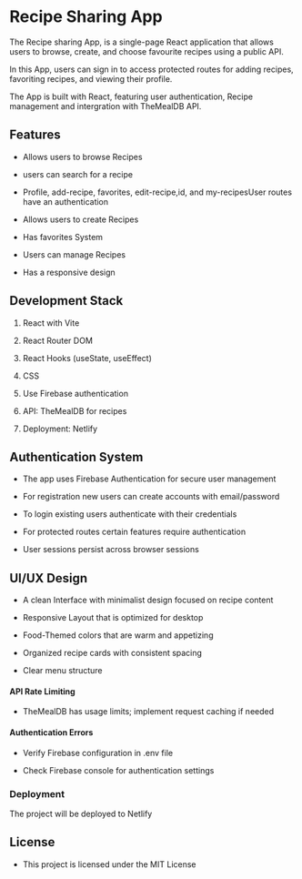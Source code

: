 # Recipe Sharing App
The Recipe sharing App, is a single-page React application that allows users to browse, create, and choose favourite recipes using a public API. 

In this App, users can sign in to access protected routes for adding recipes, favoriting recipes, and viewing their profile.  

The App is built with React, featuring user authentication, Recipe management and intergration with TheMealDB API.

## Features
- Allows users to browse Recipes

- users can search for a recipe

- Profile, add-recipe, favorites, edit-recipe,id, and my-recipesUser routes have an authentication

- Allows users to create Recipes

- Has favorites System

- Users can manage Recipes

- Has a responsive design


## Development Stack

1. React with Vite

2. React Router DOM

3. React Hooks (useState, useEffect)

4. CSS

5. Use Firebase authentication

6. API: TheMealDB for recipes

7. Deployment: Netlify



## Authentication System
- The app uses Firebase Authentication for secure user management

- For registration new users can create accounts with email/password

- To login existing users authenticate with their credentials

- For protected routes certain features require authentication

- User sessions persist across browser sessions

## UI/UX Design
- A clean Interface with minimalist design focused on recipe content

- Responsive Layout that is optimized for desktop

- Food-Themed colors that are warm and appetizing 

- Organized recipe cards with consistent spacing

- Clear menu structure 

#### API Rate Limiting

- TheMealDB has usage limits; implement request caching if needed

#### Authentication Errors

- Verify Firebase configuration in .env file

- Check Firebase console for authentication settings


### Deployment

The project will be deployed to Netlify

## License
- This project is licensed under the MIT License




